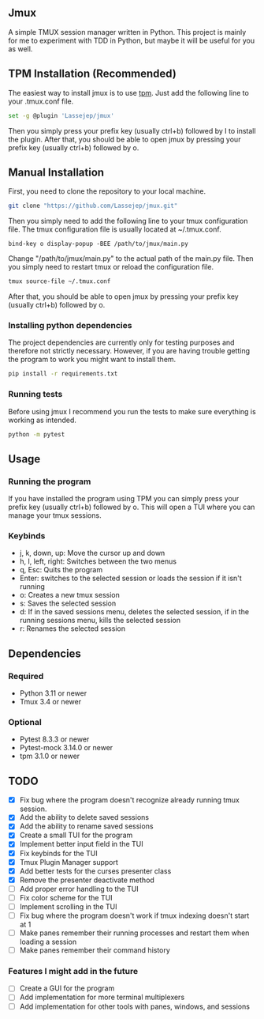 ## Jmux
A simple TMUX session manager written in Python.
This project is mainly for me to experiment with TDD in Python, but maybe it will be useful for you as well.

## TPM Installation (Recommended)
The easiest way to install jmux is to use [tpm](https://github.com/tmux-plugins/tpm).
Just add the following line to your .tmux.conf file.
```bash
set -g @plugin 'Lassejep/jmux'
```
Then you simply press your prefix key (usually ctrl+b) followed by I to install the plugin.
After that, you should be able to open jmux by pressing your prefix key (usually ctrl+b) followed by o.

## Manual Installation
First, you need to clone the repository to your local machine.
```bash
git clone "https://github.com/Lassejep/jmux.git"
```

Then you simply need to add the following line to your tmux configuration file.
The tmux configuration file is usually located at ~/.tmux.conf.
```tmux
bind-key o display-popup -BEE /path/to/jmux/main.py
```
Change "/path/to/jmux/main.py" to the actual path of the main.py file.
Then you simply need to restart tmux or reload the configuration file.
```bash
tmux source-file ~/.tmux.conf
```
After that, you should be able to open jmux by pressing your prefix key (usually ctrl+b) followed by o.

### Installing python dependencies
The project dependencies are currently only for testing purposes and therefore not strictly necessary.
However, if you are having trouble getting the program to work you might want to install them.
```bash
pip install -r requirements.txt
```

### Running tests
Before using jmux I recommend you run the tests to make sure everything is working as intended.
```bash
python -m pytest
```

## Usage
### Running the program

If you have installed the program using TPM you can simply press your prefix key (usually ctrl+b) followed by o.
This will open a TUI where you can manage your tmux sessions.

### Keybinds
- j, k, down, up: Move the cursor up and down
- h, l, left, right: Switches between the two menus
- q, Esc: Quits the program
- Enter: switches to the selected session or loads the session if it isn't running
- o: Creates a new tmux session
- s: Saves the selected session
- d: If in the saved sessions menu, deletes the selected session, if in the running sessions menu, kills the selected session
- r: Renames the selected session


## Dependencies
### Required
- Python 3.11 or newer
- Tmux 3.4 or newer

### Optional
- Pytest 8.3.3 or newer
- Pytest-mock 3.14.0 or newer
- tpm 3.1.0 or newer

## TODO
- [x] Fix bug where the program doesn't recognize already running tmux session.
- [x] Add the ability to delete saved sessions
- [x] Add the ability to rename saved sessions
- [x] Create a small TUI for the program
- [x] Implement better input field in the TUI
- [x] Fix keybinds for the TUI
- [x] Tmux Plugin Manager support
- [x] Add better tests for the curses presenter class
- [x] Remove the presenter deactivate method
- [ ] Add proper error handling to the TUI
- [ ] Fix color scheme for the TUI
- [ ] Implement scrolling in the TUI
- [ ] Fix bug where the program doesn't work if tmux indexing doesn't start at 1
- [ ] Make panes remember their running processes and restart them when loading a session
- [ ] Make panes remember their command history

### Features I might add in the future
- [ ] Create a GUI for the program
- [ ] Add implementation for more terminal multiplexers
- [ ] Add implementation for other tools with panes, windows, and sessions
